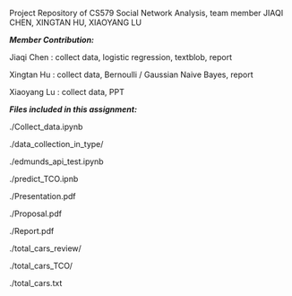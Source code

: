 

Project Repository of CS579 Social Network Analysis, team member JIAQI CHEN, XINGTAN HU, XIAOYANG LU 

***Member Contribution:***

Jiaqi Chen  : collect data, logistic regression, textblob, report

Xingtan Hu  : collect data, Bernoulli / Gaussian Naive Bayes, report

Xiaoyang Lu : collect data, PPT

***Files included in this assignment:***



./Collect_data.ipynb

./data_collection_in_type/

./edmunds_api_test.ipynb

./predict_TCO.ipnb

./Presentation.pdf

./Proposal.pdf

./Report.pdf

./total_cars_review/

./total_cars_TCO/

./total_cars.txt


